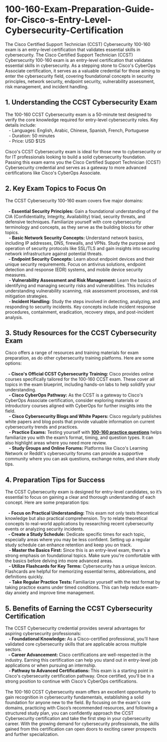 # 100-160-Exam-Preparation-Guide-for-Cisco-s-Entry-Level-Cybersecurity-Certification
The Cisco Certified Support Technician (CCST) Cybersecurity 100-160 exam is an entry-level certification that validates essential skills in cybersecurity.
The Cisco Certified Support Technician (CCST) Cybersecurity 100-160 exam is an entry-level certification that validates essential skills in cybersecurity. As a stepping stone to Cisco's CyberOps Associate certification, it serves as a valuable credential for those aiming to enter the cybersecurity field, covering foundational concepts in security principles, network security, endpoint security, vulnerability assessment, risk management, and incident handling.<br />
<h2>
	1. Understanding the CCST Cybersecurity Exam
</h2>
The 100-160 CCST Cybersecurity exam is a 50-minute test designed to verify the core knowledge required for entry-level cybersecurity roles. Key details include:<br />
&nbsp; &nbsp;- Languages: English, Arabic, Chinese, Spanish, French, Portuguese<br />
&nbsp; &nbsp;- Duration: 50 minutes<br />
&nbsp; &nbsp;- Price: USD $125<br />
<br />
Cisco's CCST Cybersecurity exam is ideal for those new to cybersecurity or for IT professionals looking to build a solid cybersecurity foundation. Passing this exam earns you the Cisco Certified Support Technician (CCST) Cybersecurity credential and serves as a gateway to more advanced certifications like Cisco's CyberOps Associate.<br />
<h2>
	2. Key Exam Topics to Focus On
</h2>
The CCST Cybersecurity 100-160 exam covers five major domains:<br />
<br />
&nbsp;<strong> &nbsp;- Essential Security Principles: </strong>Gain a foundational understanding of the CIA (Confidentiality, Integrity, Availability) triad, security threats, and defensive techniques. Familiarize yourself with core cybersecurity terminology and concepts, as they serve as the building blocks for other topics.<br />
&nbsp; &nbsp;<strong>- Basic Network Security Concepts: </strong>Understand network basics, including IP addresses, DNS, firewalls, and VPNs. Study the purpose and operation of security protocols like SSL/TLS and gain insights into securing network infrastructure against potential threats.<br />
&nbsp;<strong> &nbsp;- Endpoint Security Concepts:</strong> Learn about endpoint devices and their unique security requirements. Focus on antivirus solutions, endpoint detection and response (EDR) systems, and mobile device security measures.<br />
&nbsp; &nbsp;<strong>- Vulnerability Assessment and Risk Management: </strong>Learn the basics of identifying and managing security risks and vulnerabilities. This includes understanding vulnerability scanning, risk assessment processes, and risk mitigation strategies.<br />
&nbsp; <strong>&nbsp;- Incident Handling:</strong> Study the steps involved in detecting, analyzing, and responding to security incidents. Key concepts include incident response procedures, containment, eradication, recovery steps, and post-incident analysis.<br />
<h2>
	3. Study Resources for the CCST Cybersecurity Exam
</h2>
Cisco offers a range of resources and training materials for exam preparation, as do other cybersecurity training platforms. Here are some options:<br />
<br />
<strong>&nbsp; &nbsp;- Cisco's Official CCST Cybersecurity Training: </strong>Cisco provides online courses specifically tailored for the 100-160 CCST exam. These cover all topics in the exam blueprint, including hands-on labs to help solidify your understanding.&nbsp;<br />
&nbsp; <strong>&nbsp;- Cisco CyberOps Pathway:</strong> As the CCST is a gateway to Cisco's CyberOps Associate certification, consider exploring materials or introductory courses aligned with CyberOps for further insights into the field.<br />
&nbsp; &nbsp;<strong>- Cisco Cybersecurity Blogs and White Papers: </strong>Cisco regularly publishes white papers and blog posts that provide valuable information on current cybersecurity trends and practices.<br />
&nbsp; &nbsp;<strong>- Practice Exams</strong><strong>:</strong> Testing yourself with <a href="https://www.dumpsinfo.com/exam/100-160/" target="_blank"><strong>100-160 </strong><strong>practice questions</strong></a> helps familiarize you with the exam’s format, timing, and question types. It can also highlight areas where you need more review.<br />
&nbsp; &nbsp;<strong>- Study Groups and Online Forums:</strong> Platforms like Cisco's Learning Network or Reddit's cybersecurity forums can provide a supportive community where you can ask questions, exchange notes, and share study tips.<br />
<h2>
	4. Preparation Tips for Success
</h2>
The CCST Cybersecurity exam is designed for entry-level candidates, so it’s essential to focus on gaining a clear and thorough understanding of each concept. Here are some preparation tips:<br />
<br />
<strong>&nbsp; &nbsp;- Focus on Practical Understanding: </strong>This exam not only tests theoretical knowledge but also practical comprehension. Try to relate theoretical concepts to real-world applications by researching recent cybersecurity events or analyzing security incidents.<br />
<strong>&nbsp; &nbsp;- Create a Study Schedule:</strong> Dedicate specific times for each topic, especially areas where you may be less confident. Setting up a regular study schedule can enhance retention and keep you on track.<br />
&nbsp; &nbsp;<strong>- Master the Basics First:</strong> Since this is an entry-level exam, there's a strong emphasis on foundational topics. Make sure you're comfortable with the basics before delving into more advanced areas.<br />
&nbsp; <strong>&nbsp;- Utilize Flashcards for Key Terms:</strong> Cybersecurity has a unique lexicon. Flashcards are helpful for memorizing essential terms, abbreviations, and definitions quickly.<br />
&nbsp; &nbsp;<strong>- Take Regular Practice Tests: </strong>Familiarize yourself with the test format by taking practice exams under timed conditions. This can help reduce exam-day anxiety and improve time management.<br />
<h2>
	5. Benefits of Earning the CCST Cybersecurity Certification
</h2>
The CCST Cybersecurity credential provides several advantages for aspiring cybersecurity professionals:<br />
&nbsp; <strong>&nbsp;- Foundational Knowledge:</strong> As a Cisco-certified professional, you’ll have validated core cybersecurity skills that are applicable across multiple sectors.<br />
<strong>&nbsp; &nbsp;- Career Advancement: </strong>Cisco certifications are well-respected in the industry. Earning this certification can help you stand out in entry-level job applications or when pursuing an internship.<br />
&nbsp; <strong>&nbsp;- Pathway to Advanced Certifications: </strong>This exam is a starting point in Cisco's cybersecurity certification pathway. Once certified, you'll be in a strong position to continue with Cisco's CyberOps certifications.<br />
<br />
The 100-160 CCST Cybersecurity exam offers an excellent opportunity to gain recognition in cybersecurity fundamentals, establishing a solid foundation for anyone new to the field. By focusing on the exam's core domains, practicing with Cisco’s recommended resources, and following a structured study plan, you can confidently approach the CCST Cybersecurity certification and take the first step in your cybersecurity career. With the growing demand for cybersecurity professionals, the skills gained from this certification can open doors to exciting career prospects and further specialization.<br />
